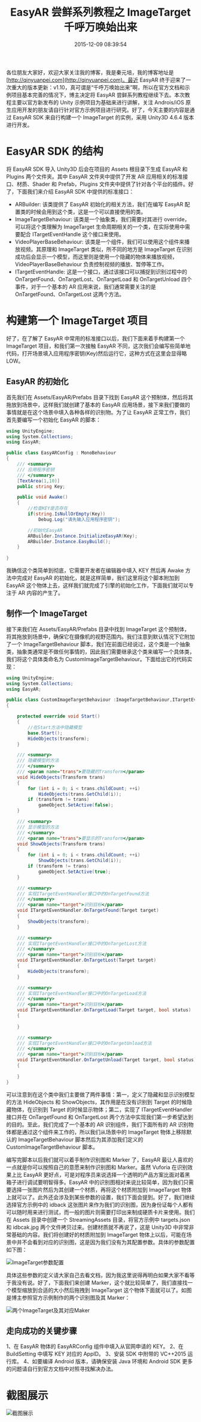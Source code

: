 ﻿---
abbrlink: 3736599391
categories:
- Unity3D
date: 2015-12-09 08:39:54
description: 好了，在了解了 EasyAR 中常用的标准接口以后，我们下面来着手构建第一个 ImageTarget 项目，和我们第一次接触 EasyAR 不同，这次我们会编写些简单地代码，打开场景填入应用程序密钥(Key)然后运行它，这种方式在这里会显得略 LOW;EasyAR 中的识别图相对来说比较简单，因为我们只需要选择一张图片然后为其创建一个材质，再将这个材质附加到 ImageTarget 物体上就可以了;我确信这个类简单到彻底，它需要开发者在编辑器中填入 KEY 然后再 Awake 方法中完成对 EasyAR 的初始化，就是这样简单，我们这里将这个脚本附加到 EasyAR 这个物体上去，这样我们就完成了引擎的初始化工作，下面我们就可以专注于 AR 内容的产生了
tags:
- 增强现实
- EasyAR
- AR
- 教程
title: EasyAR 尝鲜系列教程之 ImageTarget 千呼万唤始出来
---

各位朋友大家好，欢迎大家关注我的博客，我是秦元培，我的博客地址是[http://qinyuanpei.com](http://qinyuanpei.com)。最近 EasyAR 终于迎来了一次重大的版本更新：v1.10，真可谓是“千呼万唤始出来”啊，所以在官方文档和示例项目基本完善的情况下，博主决定将 EasyAR 尝鲜系列教程继续下去。本次教程主要以官方新发布的 Unity 示例项目为基础来进行讲解，关注 Androis/iOS 原生应用开发的朋友请自行针对官方示例项目进行研究。好了，今天主要的内容是通过 EasyAR SDK 来自行构建一个 ImageTarget 的实例，采用 Unity3D 4.6.4 版本进行开发。

<!--more-->

# EasyAR SDK 的结构
将 EasyAR SDK 导入 Unity3D 后会在项目的 Assets 根目录下生成 EasyAR 和 Plugins 两个文件夹。其中 EasyAR 文件夹中提供了开发 AR 应用相关的标准接口、材质、Shader 和 Prefab，Plugins 文件夹中提供了针对各个平台的插件。好了，下面我们来介绍 EasyAR SDK 中提供的标准接口：
* ARBuilder: 该类提供了 EasyAR 初始化的相关方法，我们在编写 EasyAR 配置类的时候会用到这个类，这是一个可以直接使用的类。
* ImageTargetBehaviour: 该类是一个抽象类，我们需要对其进行 override，可以将这个类理解为 ImageTarget 生命周期相关的一个类，在实际使用中需要配合 ITargetEventHandle 这个接口来使用。
* VideoPlayerBaseBehaviour: 该类是一个组件，我们可以使用这个组件来播放视频。其原理和 ImageTarget 类似，所不同的地方是 ImageTarget 在识别成功后会显示一个模型，而这里则是使用一个隐藏的物体来播放视频，VideoPlayerBaseBehaviour 负责控制视频的播放、暂停等工作。
* ITargetEventHandle: 这是一个接口，通过该接口可以捕捉到识别过程中的 OnTargetFound、OnTargetLost、OnTargetLoad 和 OnTargetUnload 四个事件，对于一个基本的 AR 应用来说，我们通常需要关注的是 OnTargetFound、OnTargetLost 这两个方法。

# 构建第一个 ImageTarget 项目
好了，在了解了 EasyAR 中常用的标准接口以后，我们下面来着手构建第一个 ImageTarget 项目，和我们第一次接触 EasyAR 不同，这次我们会编写些简单地代码，打开场景填入应用程序密钥(Key)然后运行它，这种方式在这里会显得略 LOW。
## EasyAR 的初始化
首先我们在 Assets/EasyAR/Prefabs 目录下找到 EasyAR 这个预制体，然后将其拖放到场景中，这样我们就创建了基本的 EasyAR 应用场景，接下来我们要做的事情就是在这个场景中填入各种各样的识别物。为了让 EasyAR 正常工作，我们首先要编写一个初始化 EasyAR 的脚本：

```csharp
using UnityEngine;
using System.Collections;
using EasyAR;

public class EasyARConfig : MonoBehaviour 
{
    /// <summary>
    /// 应用程序密钥
    /// </summary>
    [TextArea(1,10)]
    public string Key;

    public void Awake()
    {
        //检查KEY是否存在
        if(string.IsNullOrEmpty(Key))
            Debug.Log("请先输入应用程序密钥");

        //初始化EasyAR
        ARBuilder.Instance.InitializeEasyAR(Key);
        ARBuilder.Instance.EasyBuild();
    }
    
}
```
我确信这个类简单到彻底，它需要开发者在编辑器中填入 KEY 然后再 Awake 方法中完成对 EasyAR 的初始化，就是这样简单，我们这里将这个脚本附加到 EasyAR 这个物体上去，这样我们就完成了引擎的初始化工作，下面我们就可以专注于 AR 内容的产生了。

## 制作一个 ImageTarget
接下来我们在 Assets/EasyAR/Prefabs 目录中找到 ImageTarget 这个预制体，将其拖放到场景中，确保它在摄像机的视野范围内。我们注意到默认情况下它附加了一个 ImageTargetBehaviour 脚本，我们在前面已经说过，这个类是一个抽象类，抽象类通常是不做任何事情的，因此我们需要继承这个类来编写一个具体类，我们将这个具体类命名为 CustomImageTargetBehaviour。下面给出它的代码实现：

```csharp
using UnityEngine;
using System.Collections;
using EasyAR;

public class CustomImageTargetBehaviour :ImageTargetBehaviour,ITargetEventHandler
{

    protected override void Start()
    {
        //在Start方法中隐藏模型
        base.Start();
        HideObjects(transform);
    }

    /// <summary>
    /// 隐藏模型的方法
    /// </summary>
    /// <param name="trans">要隐藏的Transform</param>
    void HideObjects(Transform trans)
    {
        for (int i = 0; i < trans.childCount; ++i)
            HideObjects(trans.GetChild(i));
        if (transform != trans)
            gameObject.SetActive(false);
    }

    /// <summary>
    /// 显示模型的方法
    /// </summary>
    /// <param name="trans">要显示的Transform</param>
    void ShowObjects(Transform trans)
    {
        for (int i = 0; i < trans.childCount; ++i)
            ShowObjects(trans.GetChild(i));
        if (transform != trans)
            gameObject.SetActive(true);
    }

    /// <summary>
    /// 实现ITargetEventHandler接口中的OnTargetFound方法
    /// </summary>
    /// <param name="target">识别目标</param>
    void ITargetEventHandler.OnTargetFound(Target target)
    {
        ShowObjects(transform);
    }

    /// <summary>
    /// 实现ITargetEventHandler接口中的OnTargetLost方法
    /// </summary>
    /// <param name="target">识别目标</param>
    void ITargetEventHandler.OnTargetLost(Target target)
    {
        HideObjects(transform);
    }

    /// <summary>
    /// 实现ITargetEventHandler接口中的OnTargetLoad方法
    /// </summary>
    /// <param name="target">识别目标</param>
    void ITargetEventHandler.OnTargetLoad(Target target, bool status)
    {
        
    }

    /// <summary>
    /// 实现ITargetEventHandler接口中的OnTargetUnload方法
    /// </summary>
    /// <param name="target">识别目标</param>
    void ITargetEventHandler.OnTargetUnload(Target target, bool status)
    {
       
    }
}
```
可以注意到在这个类中我们主要做了两件事情：第一，定义了隐藏和显示识别模型的方法 HideObjects 和 ShowObjects，其作用是在没有识别到 Target 的时候隐藏物体，在识别到 Target 的时候显示物体；第二，实现了 ITargetEventHandler 接口并在 OnTargetFound 和 OnTargetLost 两个方法中实现我们第一步希望达到的目的。至此，我们完成了一个基本的 AR 识别组件，我们下面所有的 AR 识别物体都是通过这个组件来工作的，所以我们从场景中的 ImageTarget 物体上移除默认的 ImageTargetBehaviour 脚本然后为其添加我们定义的 CustomImageTargetBehaviour 脚本。

编写完脚本以后我们就可以着手制作识别图和 Marker 了，EasyAR 最让人喜欢的一点就是你可以按照自己的意愿来制作识别图和 Marker。虽然 Vuforia 在识别效果上比 EasyAR 更好点，可是对程序员来说选择一个透明的产品方案比面对着黑箱子进行调试要明智得多。EasyAR 中的识别图相对来说比较简单，因为我们只需要选择一张图片然后为其创建一个材质，再将这个材质附加到 ImageTarget 物体上就可以了。此外还会涉及到某些参数的设置，我们下面会提到。好了，我们继续选择官方示例中的 idback 这张图片来作为我们的识别图，因为身份证每个人都有可以随时用来进行测试，而一般的图片则需要打印出来制成硬质卡片来使用。我们在 Assets 目录中创建一个 StreamingAssets 目录，将官方示例中 targets.json 和 idbcak.jpg 两个文件拷贝过来。创建材质就不再说了，这是 Unity3D 中非常非常基础的内容。我们将创建好的材质附加到 ImageTarget 物体上以后，可能在场景中并不会看到对应的识别图，这是因为我们没有为其配置参数。具体的参数配置如下图：

![ImageTarget参数配置](https://ww1.sinaimg.cn/large/None.jpg)

具体这些参数的定义请大家自己去看文档，因为我这里说得再明白如果大家不看等于我没有说。好了，下面我们来创建 Marker，这个就比较简单了，我们直接找一个模型缩放到合适的大小然后拖拽到 ImageTarget 这个物体下面就可以了。如图是博主参照官方示例制作的两个识别图及其 Marker：

![两个ImageTarget及其对应Maker](https://ww1.sinaimg.cn/large/4c36074fly1fz68j2ap8rj20fa09wacy.jpg)

## 走向成功的关键步骤
1、在 EasyAR 物体的 EasyARConfig 组件中填入从官网申请的 KEY。
2、在 BuildSetting 中填写 KEY 对应的 AppID。
3、安装 SDK 中附带的 VC++2015 运行库。
4、如要编译 Android 版本，请确保安装 Java 环境和 Android SDK
更多的问题请自行到官方文档中对照寻找解决办法。

# 截图展示

![截图展示](.)